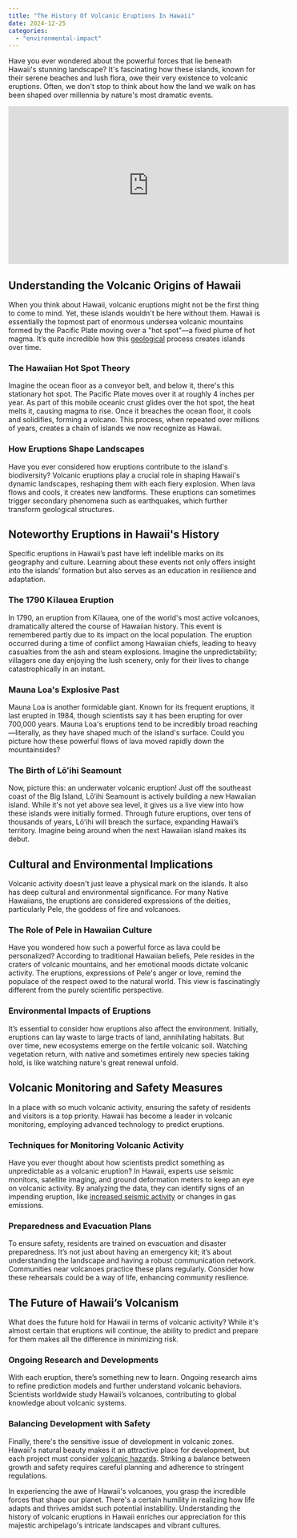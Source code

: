 ```yaml
---
title: "The History Of Volcanic Eruptions In Hawaii"
date: 2024-12-25
categories: 
  - "environmental-impact"
---
```


Have you ever wondered about the powerful forces that lie beneath Hawaii's stunning landscape? It's fascinating how these islands, known for their serene beaches and lush flora, owe their very existence to volcanic eruptions. Often, we don't stop to think about how the land we walk on has been shaped over millennia by nature's most dramatic events.

<iframe width="560" height="315" src="https://www.youtube.com/embed/LdlEufZop-Y" frameborder="0" allow="accelerometer; autoplay; encrypted-media; gyroscope; picture-in-picture" allowfullscreen></iframe>

  

## Understanding the Volcanic Origins of Hawaii

When you think about Hawaii, volcanic eruptions might not be the first thing to come to mind. Yet, these islands wouldn't be here without them. Hawaii is essentially the topmost part of enormous undersea volcanic mountains formed by the Pacific Plate moving over a "hot spot"—a fixed plume of hot magma. It’s quite incredible how this [geological](https://magmamatters.com/geothermal-energy-and-its-volcanic-origins/ "Geothermal Energy and Its Volcanic Origins") process creates islands over time.

### The Hawaiian Hot Spot Theory

Imagine the ocean floor as a conveyor belt, and below it, there's this stationary hot spot. The Pacific Plate moves over it at roughly 4 inches per year. As part of this mobile oceanic crust glides over the hot spot, the heat melts it, causing magma to rise. Once it breaches the ocean floor, it cools and solidifies, forming a volcano. This process, when repeated over millions of years, creates a chain of islands we now recognize as Hawaii.

### How Eruptions Shape Landscapes

Have you ever considered how eruptions contribute to the island's biodiversity? Volcanic eruptions play a crucial role in shaping Hawaii's dynamic landscapes, reshaping them with each fiery explosion. When lava flows and cools, it creates new landforms. These eruptions can sometimes trigger secondary phenomena such as earthquakes, which further transform geological structures.

## Noteworthy Eruptions in Hawaii's History

Specific eruptions in Hawaii’s past have left indelible marks on its geography and culture. Learning about these events not only offers insight into the islands’ formation but also serves as an education in resilience and adaptation.

### The 1790 Kīlauea Eruption

In 1790, an eruption from Kīlauea, one of the world's most active volcanoes, dramatically altered the course of Hawaiian history. This event is remembered partly due to its impact on the local population. The eruption occurred during a time of conflict among Hawaiian chiefs, leading to heavy casualties from the ash and steam explosions. Imagine the unpredictability; villagers one day enjoying the lush scenery, only for their lives to change catastrophically in an instant.

### Mauna Loa's Explosive Past

Mauna Loa is another formidable giant. Known for its frequent eruptions, it last erupted in 1984, though scientists say it has been erupting for over 700,000 years. Mauna Loa's eruptions tend to be incredibly broad reaching—literally, as they have shaped much of the island's surface. Could you picture how these powerful flows of lava moved rapidly down the mountainsides?

### The Birth of Lōʻihi Seamount

Now, picture this: an underwater volcanic eruption! Just off the southeast coast of the Big Island, Lōʻihi Seamount is actively building a new Hawaiian island. While it's not yet above sea level, it gives us a live view into how these islands were initially formed. Through future eruptions, over tens of thousands of years, Lōʻihi will breach the surface, expanding Hawaii’s territory. Imagine being around when the next Hawaiian island makes its debut.

## Cultural and Environmental Implications

Volcanic activity doesn't just leave a physical mark on the islands. It also has deep cultural and environmental significance. For many Native Hawaiians, the eruptions are considered expressions of the deities, particularly Pele, the goddess of fire and volcanoes.

### The Role of Pele in Hawaiian Culture

Have you wondered how such a powerful force as lava could be personalized? According to traditional Hawaiian beliefs, Pele resides in the craters of volcanic mountains, and her emotional moods dictate volcanic activity. The eruptions, expressions of Pele's anger or love, remind the populace of the respect owed to the natural world. This view is fascinatingly different from the purely scientific perspective.

### Environmental Impacts of Eruptions

It’s essential to consider how eruptions also affect the environment. Initially, eruptions can lay waste to large tracts of land, annihilating habitats. But over time, new ecosystems emerge on the fertile volcanic soil. Watching vegetation return, with native and sometimes entirely new species taking hold, is like watching nature's great renewal unfold.

## Volcanic Monitoring and Safety Measures

In a place with so much volcanic activity, ensuring the safety of residents and visitors is a top priority. Hawaii has become a leader in volcanic monitoring, employing advanced technology to predict eruptions.

### Techniques for Monitoring Volcanic Activity

Have you ever thought about how scientists predict something as unpredictable as a volcanic eruption? In Hawaii, experts use seismic monitors, satellite imaging, and ground deformation meters to keep an eye on volcanic activity. By analyzing the data, they can identify signs of an impending eruption, like [increased seismic activity](https://magmamatters.com/the-art-and-science-of-volcano-monitoring/ "The Art and Science of Volcano Monitoring") or changes in gas emissions.

### Preparedness and Evacuation Plans

To ensure safety, residents are trained on evacuation and disaster preparedness. It’s not just about having an emergency kit; it’s about understanding the landscape and having a robust communication network. Communities near volcanoes practice these plans regularly. Consider how these rehearsals could be a way of life, enhancing community resilience.

## The Future of Hawaii’s Volcanism

What does the future hold for Hawaii in terms of volcanic activity? While it's almost certain that eruptions will continue, the ability to predict and prepare for them makes all the difference in minimizing risk.

### Ongoing Research and Developments

With each eruption, there’s something new to learn. Ongoing research aims to refine prediction models and further understand volcanic behaviors. Scientists worldwide study Hawaii’s volcanoes, contributing to global knowledge about volcanic systems.

### Balancing Development with Safety

Finally, there's the sensitive issue of development in volcanic zones. Hawaii's natural beauty makes it an attractive place for development, but each project must consider [volcanic hazards](https://magmamatters.com/the-environmental-impact-of-volcanic-eruptions-2/ "The Environmental Impact of Volcanic Eruptions"). Striking a balance between growth and safety requires careful planning and adherence to stringent regulations.

In experiencing the awe of Hawaii's volcanoes, you grasp the incredible forces that shape our planet. There's a certain humility in realizing how life adapts and thrives amidst such potential instability. Understanding the history of volcanic eruptions in Hawaii enriches our appreciation for this majestic archipelago's intricate landscapes and vibrant cultures.
